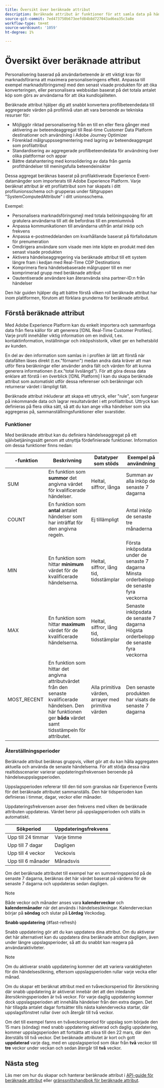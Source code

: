 ```yaml
---
title: Översikt över beräknade attribut
description: Beräknade attribut är funktioner för att samla data på händelsenivå i attribut på profilnivå. Funktionerna beräknas automatiskt så att de kan användas för segmentering, aktivering och personalisering.
source-git-commit: 7ed473750b673eefd84b8d727043ad6ea35c3a8e
workflow-type: tm+mt
source-wordcount: '1059'
ht-degree: 1%

---
```



# Översikt över beräknade attribut

Personalisering baserad på användarbeteende är ett viktigt krav för marknadsförarna att maximera personaliseringens effekt. Anpassa till exempel marknadsföringsmejl med den senast visade produkten för att öka konverteringen, eller personalisera webbsidan baserat på det totala antalet köp som görs av användarna för att öka kundlojaliteten.

Beräknade attribut hjälper dig att snabbt konvertera profilbeteendedata till aggregerade värden på profilnivå utan att vara beroende av tekniska resurser för:

- Möjliggör riktad personalisering från en till en eller flera gånger med aktivering av beteendeaggregat till Real-time Customer Data Platform destinationer och användning i Adobe Journey Optimizer
- Förenklad målgruppssegmentering med lagring av beteendeaggregat som profilattribut
- Standardisering av aggregerade profilbeteendedata för användning över olika plattformar och appar
- Bättre datahantering med konsolidering av data från gamla profithändelser till meningsfulla beteendeinsikter

Dessa aggregat beräknas baserat på profilaktiverade Experience Event-datamängder som importerats till Adobe Experience Platform. Varje beräknat attribut är ett profilattribut som har skapats i ditt profilunionsschema och grupperas under fältgruppen &quot;SystemComputedAttribute&quot; i ditt unionsschema.

Exempel:

- Personalisera marknadsföringsmejl med totala belöningspoäng för att gratulera användarna till att de befordras till en premiumnivå
- Anpassa kommunikationen till användarna utifrån antal inköp och frekvens
- Anpassa e-postmeddelanden om kvarhållande baserat på förfallodatum för prenumeration
- Omdirigera användare som visade men inte köpte en produkt med den senast visade produkten
- Aktivera händelseaggregering via beräknade attribut till ett system längre fram i kedjan med Real-Time CDP Destinations
- Komprimera flera händelsebaserade målgrupper till en mer komprimerad grupp med beräknade attribut
- Oautentiserade användare kan återanvända sina partner-ID:n från händelser

Den här guiden hjälper dig att bättre förstå vilken roll beräknade attribut har inom plattformen, förutom att förklara grunderna för beräknade attribut.

## Förstå beräknade attribut

Med Adobe Experience Platform kan du enkelt importera och sammanfoga data från flera källor för att generera [!DNL Real-Time Customer Profiles]. Varje profil innehåller viktig information om en individ, t.ex. kontaktinformation, inställningar och inköpshistorik, vilket ger en helhetsbild av kunden.

En del av den information som samlas in i profilen är lätt att förstå när datafälten läses direkt (t.ex.&quot;förnamn&quot;) medan andra data kräver att man utför flera beräkningar eller använder andra fält och värden för att kunna generera informationen (t.ex.&quot;total livslängd&quot;). För att göra dessa data enklare att förstå i en överblick [!DNL Platform] I kan du skapa beräknade attribut som automatiskt utför dessa referenser och beräkningar och returnerar värdet i lämpligt fält.

Beräknade attribut inkluderar att skapa ett uttryck, eller &quot;rule&quot;, som fungerar på inkommande data och lagrar resultatvärdet i ett profilattribut. Uttryck kan definieras på flera olika sätt, så att du kan ange vilka händelser som ska aggregeras på, sammanställningsfunktioner eller svarstider.

### Funktioner

Med beräknade attribut kan du definiera händelseaggregat på ett självbetjäningssätt genom att utnyttja fördefinierade funktioner. Information om dessa funktioner finns nedan:

|  -funktion | Beskrivning | Datatyper som stöds | Exempel på användning |
| -------- | ----------- | -------------------- | ------------- |
| SUM | En funktion som **summor** det angivna värdet för kvalificerade händelser. | Heltal, siffror, långa | Summan av alla inköp de senaste 7 dagarna |
| COUNT | En funktion som **antal** antalet händelser som har inträffat för den angivna regeln. | Ej tillämpligt | Antal inköp de senaste tre månaderna |
| MIN | En funktion som hittar **minimum** värdet för de kvalificerade händelserna. | Heltal, siffror, lång tid, tidsstämplar | Första inköpsdata under de senaste 7 dagarna<br/>Minsta orderbelopp de senaste fyra veckorna |
| MAX | En funktion som hittar **maximum** värdet för de kvalificerade händelserna. | Heltal, siffror, lång tid, tidsstämplar | Senaste inköpsdata de senaste 7 dagarna<br/>Högsta orderbelopp de senaste fyra veckorna |
| MOST_RECENT | En funktion som hittar det angivna attributvärdet från den senaste kvalificerade händelsen. Den här funktionen ger **båda** värdet samt tidsstämpeln för attributet. | Alla primitiva värden, arrayer med primitiva värden | Den senaste produkten har visats de senaste 7 dagarna |

### Återställningsperioder

Beräknade attribut beräknas gruppvis, vilket gör att du kan hålla aggregaten aktuella och använda de senaste händelserna. För att stödja dessa nära realtidsscenarier varierar uppdateringsfrekvensen beroende på händelseuppslagsperioden.

Uppslagsperioden refererar till den tid som granskas när Experience Events för det beräknade attributet sammanställs. Den här tidsperioden kan definieras i timmar, dagar, veckor eller månader.

Uppdateringsfrekvensen avser den frekvens med vilken de beräknade attributen uppdateras. Värdet beror på uppslagsperioden och ställs in automatiskt.

| Sökperiod | Uppdateringsfrekvens |
| --------------- | ----------------- |
| Upp till 24 timmar | Varje timme |
| Upp till 7 dagar | Dagligen |
| Upp till 4 veckor | Veckovis |
| Upp till 6 månader | Månadsvis |

Om det beräknade attributet till exempel har en summeringsperiod på de senaste 7 dagarna, beräknas det här värdet baserat på värdena för de senaste 7 dagarna och uppdateras sedan dagligen.

>[!NOTE]
>
>Både veckor och månader anses vara **kalenderveckor** och **kalendermånader** när det används i händelsesökningar. Kalenderveckan börjar på **söndag** och slutar på **Lördag** Veckodag.

**Snabb uppdatering** {#fast-refresh}

Snabb uppdatering gör att du kan uppdatera dina attribut. Om du aktiverar det här alternativet kan du uppdatera dina beräknade attribut dagligen, även under längre uppslagsperioder, så att du snabbt kan reagera på användaraktiviteter.

>[!NOTE]
>
>Om du aktiverar snabb uppdatering kommer det att variera varaktigheten för din händelsesökning, eftersom uppslagsperioden rullar varje vecka eller månad.
>
>Om du skapar ett beräknat attribut med en tvåveckorsperiod för återsökning där snabb uppdatering är aktiverat innebär det att den inledande återsökningsperioden är två veckor. För varje daglig uppdatering kommer dock uppslagsperioden att innehålla händelser från den extra dagen. Det här tillagda antalet dagar fortsätter tills nästa kalendervecka startar, där uppslagsfönstret rullar över och återgår till två veckor.
>
>Om det till exempel fanns en tvåveckorsperiod för uppslag som började den 15 mars (söndag) med snabb uppdatering aktiverad och daglig uppdatering, kommer uppslagsperioden att fortsätta att växa till den 22 mars, där den återställs till två veckor. Det beräknade attributet är kort och gott **uppdaterad** varje dag, med en uppslagsperiod som ökar från **två** veckor till **tre** veckor under veckan och sedan återgår till **två** veckor.

## Nästa steg

Läs mer om hur du skapar och hanterar beräknade attribut i [API-guide för beräknade attribut](./api.md) eller [gränssnittshandbok för beräknade attribut](./ui.md).
